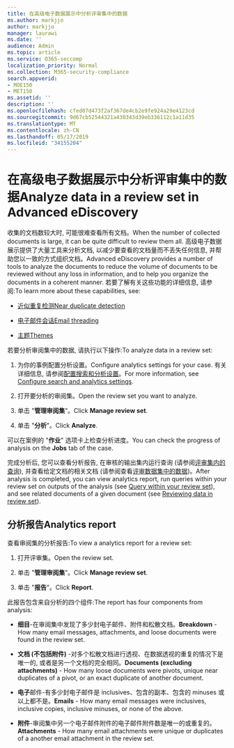 ```yaml
---
title: 在高级电子数据展示中分析评审集中的数据
ms.author: markjjo
author: markjjo
manager: laurawi
ms.date: ''
audience: Admin
ms.topic: article
ms.service: O365-seccomp
localization_priority: Normal
ms.collection: M365-security-compliance
search.appverid:
- MOE150
- MET150
ms.assetid: ''
description: ''
ms.openlocfilehash: cfed07d473f2af367de4cb2e9fe924a29e4123cd
ms.sourcegitcommit: 9d67cb52544321a430343d39eb336112c1a11d35
ms.translationtype: MT
ms.contentlocale: zh-CN
ms.lasthandoff: 05/17/2019
ms.locfileid: "34155204"
---
```

# <a name="analyze-data-in-a-review-set-in-advanced-ediscovery"></a><span data-ttu-id="c103f-102">在高级电子数据展示中分析评审集中的数据</span><span class="sxs-lookup"><span data-stu-id="c103f-102">Analyze data in a review set in Advanced eDiscovery</span></span>

<span data-ttu-id="c103f-103">收集的文档数较大时, 可能很难查看所有文档。</span><span class="sxs-lookup"><span data-stu-id="c103f-103">When the number of collected documents is large, it can be quite difficult to review them all.</span></span> <span data-ttu-id="c103f-104">高级电子数据展示提供了大量工具来分析文档, 以减少要查看的文档量而不丢失任何信息, 并帮助您以一致的方式组织文档。</span><span class="sxs-lookup"><span data-stu-id="c103f-104">Advanced eDiscovery provides a number of tools to analyze the documents to reduce the volume of documents to be reviewed without any loss in information, and to help you organize the documents in a coherent manner.</span></span> <span data-ttu-id="c103f-105">若要了解有关这些功能的详细信息, 请参阅:</span><span class="sxs-lookup"><span data-stu-id="c103f-105">To learn more about these capabilities, see:</span></span>

- [<span data-ttu-id="c103f-106">近似重复检测</span><span class="sxs-lookup"><span data-stu-id="c103f-106">Near duplicate detection</span></span>](near-duplicates.md)

- [<span data-ttu-id="c103f-107">电子邮件会话</span><span class="sxs-lookup"><span data-stu-id="c103f-107">Email threading</span></span>](email-threading.md)

- [<span data-ttu-id="c103f-108">主题</span><span class="sxs-lookup"><span data-stu-id="c103f-108">Themes</span></span>](themes.md)

<span data-ttu-id="c103f-109">若要分析审阅集中的数据, 请执行以下操作:</span><span class="sxs-lookup"><span data-stu-id="c103f-109">To analyze data in a review set:</span></span>

1. <span data-ttu-id="c103f-110">为你的事例配置分析设置。</span><span class="sxs-lookup"><span data-stu-id="c103f-110">Configure analytics settings for your case.</span></span> <span data-ttu-id="c103f-111">有关详细信息, 请参阅[配置搜索和分析设置](configure-search-analytics-settings.md)。</span><span class="sxs-lookup"><span data-stu-id="c103f-111">For more information, see [Configure search and analytics settings](configure-search-analytics-settings.md).</span></span>

2. <span data-ttu-id="c103f-112">打开要分析的审阅集。</span><span class="sxs-lookup"><span data-stu-id="c103f-112">Open the review set you want to analyze.</span></span>

3. <span data-ttu-id="c103f-113">单击 "**管理审阅集**"。</span><span class="sxs-lookup"><span data-stu-id="c103f-113">Click **Manage review set**.</span></span>

4. <span data-ttu-id="c103f-114">单击 "**分析**"。</span><span class="sxs-lookup"><span data-stu-id="c103f-114">Click **Analyze**.</span></span>

<span data-ttu-id="c103f-115">可以在案例的 "**作业**" 选项卡上检查分析进度。</span><span class="sxs-lookup"><span data-stu-id="c103f-115">You can check the progress of analysis on the **Jobs** tab of the case.</span></span>

 <span data-ttu-id="c103f-116">完成分析后, 您可以查看分析报告, 在审核的输出集内运行查询 (请参阅[评审集内的查询](review-set-search.md)), 并查看给定文档的相关文档 (请参阅查看[评审数据集中的数据](reviewing-data-in-review-set.md))。</span><span class="sxs-lookup"><span data-stu-id="c103f-116">After analysis is completed, you can view analytics report, run queries within your review set on outputs of the analysis (see [Query within your review set](review-set-search.md)), and see related documents of a given document (see [Reviewing data in review set](reviewing-data-in-review-set.md)).</span></span>

## <a name="analytics-report"></a><span data-ttu-id="c103f-117">分析报告</span><span class="sxs-lookup"><span data-stu-id="c103f-117">Analytics report</span></span>

<span data-ttu-id="c103f-118">查看审阅集的分析报告:</span><span class="sxs-lookup"><span data-stu-id="c103f-118">To view a analytics report for a review set:</span></span>

1. <span data-ttu-id="c103f-119">打开评审集。</span><span class="sxs-lookup"><span data-stu-id="c103f-119">Open the review set.</span></span>

2. <span data-ttu-id="c103f-120">单击 "**管理审阅集**"。</span><span class="sxs-lookup"><span data-stu-id="c103f-120">Click **Manage review set**.</span></span>

3. <span data-ttu-id="c103f-121">单击 "**报告**"。</span><span class="sxs-lookup"><span data-stu-id="c103f-121">Click **Report**.</span></span>

<span data-ttu-id="c103f-122">此报告包含来自分析的四个组件:</span><span class="sxs-lookup"><span data-stu-id="c103f-122">The report has four components from analysis:</span></span>

- <span data-ttu-id="c103f-123">**细目**-在审阅集中发现了多少封电子邮件、附件和松散文档。</span><span class="sxs-lookup"><span data-stu-id="c103f-123">**Breakdown** - How many email messages, attachments, and loose documents were found in the review set.</span></span>

- <span data-ttu-id="c103f-124">**文档 (不包括附件)** -对多个松散文档进行透视、在数据透视的重复的情况下是唯一的, 或者是另一个文档的完全相同。</span><span class="sxs-lookup"><span data-stu-id="c103f-124">**Documents (excluding attachments)** - How many loose documents were pivots, unique near duplicates of a pivot, or an exact duplicate of another document.</span></span>

- <span data-ttu-id="c103f-125">**电子**邮件-有多少封电子邮件是 inclusives、包含的副本、包含的 minuses 或以上都不是。</span><span class="sxs-lookup"><span data-stu-id="c103f-125">**Emails** - How many email messages were inclusives, inclusive copies, inclusive minuses, or none of the above.</span></span>

- <span data-ttu-id="c103f-126">**附件**-审阅集中另一个电子邮件附件的电子邮件附件数是唯一的或重复的。</span><span class="sxs-lookup"><span data-stu-id="c103f-126">**Attachments** - How many email attachments were unique or duplicates of a another email attachment in the review set.</span></span>